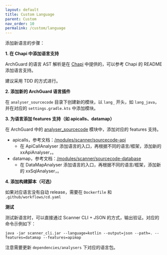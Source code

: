 ```yaml
---
layout: default
title: Custom Language
parent: Custom
nav_order: 10
permalink: /custom/language
---
```


添加新语言的步骤：

**1. 在 Chapi 中添加语言支持**

ArchGuard 的语言 AST 解析是在 [Chapi](https://github.com/modernizing/chapi) 中提供的，可以参考 Chapi 的 README 添加语言支持。

建议采用 TDD 的方式进行。

**2. 添加新的 ArchGuard 语言插件**

在 `analyser_sourcecode` 目录下创建新的模块，以 `lang_` 开头，如 `lang_java`，并在对应的 `settings.gradle.kts` 中添加模块。

**3. 为语言添加 features 支持（如 apicalls、datamap）**

在 ArchGuard 中的 [analyser_sourcecode](https://github.com/archguard/archguard/tree/master/analyser_sourcecode) 模块中，添加对应的 features 支持。

- apicalls，参考文档：[/modules/scanner/sourcecode-api](/modules/scanner/sourcecode-api)
  - 在 ApiCallAnalyser 添加语言的入口，再根据不同的语言/框架，添加新的 xxApiAnalyser，。 
- datamap，参考文档：[/modules/scanner/sourcecode-database](/modules/scanner/sourcecode-database)
  - 在 DataMapAnalyser 添加语言的入口，再根据不同的语言/框架，添加新的 xxSqlAnalyser，。

**4. 添加构建脚本（可选）**

如果对应语言没有自动 release，需要在 `Dockerfile` 和 `.github/workflows/cd.yaml`

**测试**

测试新语言时，可以直接通过 Scanner CLI + JSON 的方式，输出验证。对应的命令示例如下：

```
java -jar scanner_cli.jar --language=kotlin --output=json --path=. --features=datamap --features=apimap
```

注意需要更新 `dependencies/analysers` 下对应的语言包。
